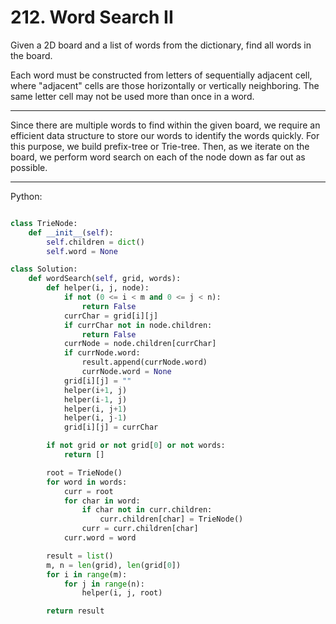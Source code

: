 # 212. Word Search II

Given a 2D board and a list of words from the dictionary, find all words in the
board.

Each word must be constructed from letters of sequentially adjacent cell, where
"adjacent" cells are those horizontally or vertically neighboring. The same
letter cell may not be used more than once in a word.

---

Since there are multiple words to find within the given board, we require an
efficient data structure to store our words to identify the words quickly. For
this purpose, we build prefix-tree or Trie-tree. Then, as we iterate on the
board, we perform word search on each of the node down as far out as possible.

---

Python:

```python

class TrieNode:
    def __init__(self):
        self.children = dict()
        self.word = None

class Solution:
    def wordSearch(self, grid, words):
        def helper(i, j, node):
            if not (0 <= i < m and 0 <= j < n):
                return False
            currChar = grid[i][j]
            if currChar not in node.children:
                return False
            currNode = node.children[currChar]
            if currNode.word:
                result.append(currNode.word)
                currNode.word = None
            grid[i][j] = ""
            helper(i+1, j)
            helper(i-1, j)
            helper(i, j+1)
            helper(i, j-1)
            grid[i][j] = currChar

        if not grid or not grid[0] or not words:
            return []

        root = TrieNode()
        for word in words:
            curr = root
            for char in word:
                if char not in curr.children:
                    curr.children[char] = TrieNode()
                curr = curr.children[char]
            curr.word = word

        result = list()
        m, n = len(grid), len(grid[0])
        for i in range(m):
            for j in range(n):
                helper(i, j, root)

        return result
```
